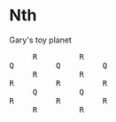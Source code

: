 # Nth
Gary's toy planet

<pre>
     R         R     
Q         Q         Q
     R         R     
R         R         R
     Q         Q     
R         R         R
     R         R           
</pre>
